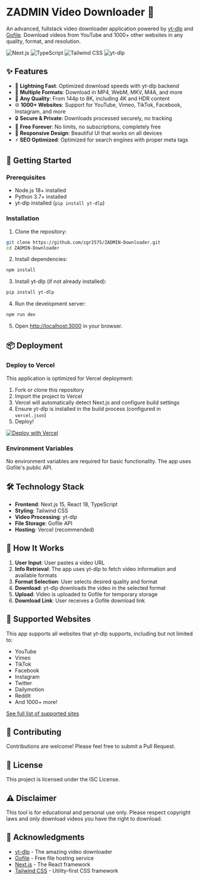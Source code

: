 # ZADMIN Video Downloader 🎥

An advanced, fullstack video downloader application powered by [yt-dlp](https://github.com/yt-dlp/yt-dlp) and [Gofile](https://gofile.io). Download videos from YouTube and 1000+ other websites in any quality, format, and resolution.

![Next.js](https://img.shields.io/badge/Next.js-15-black)
![TypeScript](https://img.shields.io/badge/TypeScript-5-blue)
![Tailwind CSS](https://img.shields.io/badge/Tailwind-3-38bdf8)
![yt-dlp](https://img.shields.io/badge/yt--dlp-latest-red)

## ✨ Features

- 🚀 **Lightning Fast**: Optimized download speeds with yt-dlp backend
- 🎯 **Multiple Formats**: Download in MP4, WebM, MKV, M4A, and more
- 🎨 **Any Quality**: From 144p to 8K, including 4K and HDR content
- 🌐 **1000+ Websites**: Support for YouTube, Vimeo, TikTok, Facebook, Instagram, and more
- 🔒 **Secure & Private**: Downloads processed securely, no tracking
- 💯 **Free Forever**: No limits, no subscriptions, completely free
- 📱 **Responsive Design**: Beautiful UI that works on all devices
- ⚡ **SEO Optimized**: Optimized for search engines with proper meta tags

## 🚀 Getting Started

### Prerequisites

- Node.js 18+ installed
- Python 3.7+ installed
- yt-dlp installed (`pip install yt-dlp`)

### Installation

1. Clone the repository:
```bash
git clone https://github.com/zgr2575/ZADMIN-Downloader.git
cd ZADMIN-Downloader
```

2. Install dependencies:
```bash
npm install
```

3. Install yt-dlp (if not already installed):
```bash
pip install yt-dlp
```

4. Run the development server:
```bash
npm run dev
```

5. Open [http://localhost:3000](http://localhost:3000) in your browser.

## 📦 Deployment

### Deploy to Vercel

This application is optimized for Vercel deployment:

1. Fork or clone this repository
2. Import the project to Vercel
3. Vercel will automatically detect Next.js and configure build settings
4. Ensure yt-dlp is installed in the build process (configured in `vercel.json`)
5. Deploy!

[![Deploy with Vercel](https://vercel.com/button)](https://vercel.com/new/clone?repository-url=https://github.com/zgr2575/ZADMIN-Downloader)

### Environment Variables

No environment variables are required for basic functionality. The app uses Gofile's public API.

## 🛠️ Technology Stack

- **Frontend**: Next.js 15, React 18, TypeScript
- **Styling**: Tailwind CSS
- **Video Processing**: yt-dlp
- **File Storage**: Gofile API
- **Hosting**: Vercel (recommended)

## 📖 How It Works

1. **User Input**: User pastes a video URL
2. **Info Retrieval**: The app uses yt-dlp to fetch video information and available formats
3. **Format Selection**: User selects desired quality and format
4. **Download**: yt-dlp downloads the video in the selected format
5. **Upload**: Video is uploaded to Gofile for temporary storage
6. **Download Link**: User receives a Gofile download link

## 🎯 Supported Websites

This app supports all websites that yt-dlp supports, including but not limited to:

- YouTube
- Vimeo
- TikTok
- Facebook
- Instagram
- Twitter
- Dailymotion
- Reddit
- And 1000+ more!

[See full list of supported sites](https://github.com/yt-dlp/yt-dlp/blob/master/supportedsites.md)

## 🤝 Contributing

Contributions are welcome! Please feel free to submit a Pull Request.

## 📄 License

This project is licensed under the ISC License.

## ⚠️ Disclaimer

This tool is for educational and personal use only. Please respect copyright laws and only download videos you have the right to download.

## 🙏 Acknowledgments

- [yt-dlp](https://github.com/yt-dlp/yt-dlp) - The amazing video downloader
- [Gofile](https://gofile.io) - Free file hosting service
- [Next.js](https://nextjs.org/) - The React framework
- [Tailwind CSS](https://tailwindcss.com/) - Utility-first CSS framework